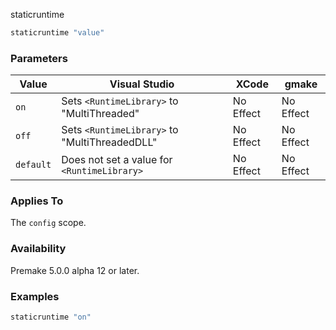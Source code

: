 staticruntime

```lua
staticruntime "value"
```

### Parameters ###

| Value      | Visual Studio                                 | XCode     | gmake     |
|------------|-----------------------------------------------|-----------|-----------|
| `on`       | Sets `<RuntimeLibrary>` to "MultiThreaded"    | No Effect | No Effect |
| `off`      | Sets `<RuntimeLibrary>` to "MultiThreadedDLL" | No Effect | No Effect |
| `default`  | Does not set a value for `<RuntimeLibrary>`   | No Effect | No Effect |

### Applies To ###

The `config` scope.

### Availability ###

Premake 5.0.0 alpha 12 or later.

### Examples ###

```lua
staticruntime "on"
```

